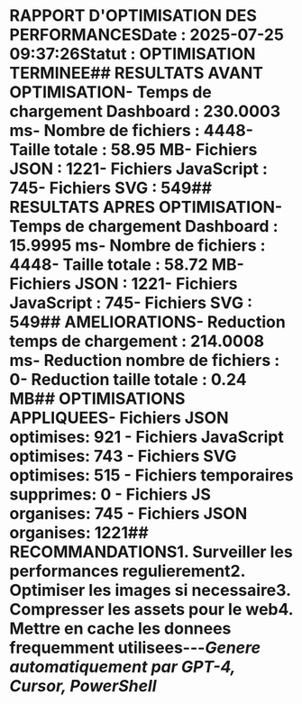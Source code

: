 # RAPPORT D'OPTIMISATION DES PERFORMANCES**Date :** 2025-07-25 09:37:26**Statut :** OPTIMISATION TERMINEE## RESULTATS AVANT OPTIMISATION- **Temps de chargement Dashboard** : 230.0003 ms- **Nombre de fichiers** : 4448- **Taille totale** : 58.95 MB- **Fichiers JSON** : 1221- **Fichiers JavaScript** : 745- **Fichiers SVG** : 549## RESULTATS APRES OPTIMISATION- **Temps de chargement Dashboard** : 15.9995 ms- **Nombre de fichiers** : 4448- **Taille totale** : 58.72 MB- **Fichiers JSON** : 1221- **Fichiers JavaScript** : 745- **Fichiers SVG** : 549## AMELIORATIONS- **Reduction temps de chargement** : 214.0008 ms- **Reduction nombre de fichiers** : 0- **Reduction taille totale** : 0.24 MB## OPTIMISATIONS APPLIQUEES- Fichiers JSON optimises: 921 - Fichiers JavaScript optimises: 743 - Fichiers SVG optimises: 515 - Fichiers temporaires supprimes: 0 - Fichiers JS organises: 745 - Fichiers JSON organises: 1221## RECOMMANDATIONS1. **Surveiller les performances** regulierement2. **Optimiser les images** si necessaire3. **Compresser les assets** pour le web4. **Mettre en cache** les donnees frequemment utilisees---*Genere automatiquement par GPT-4, Cursor, PowerShell*